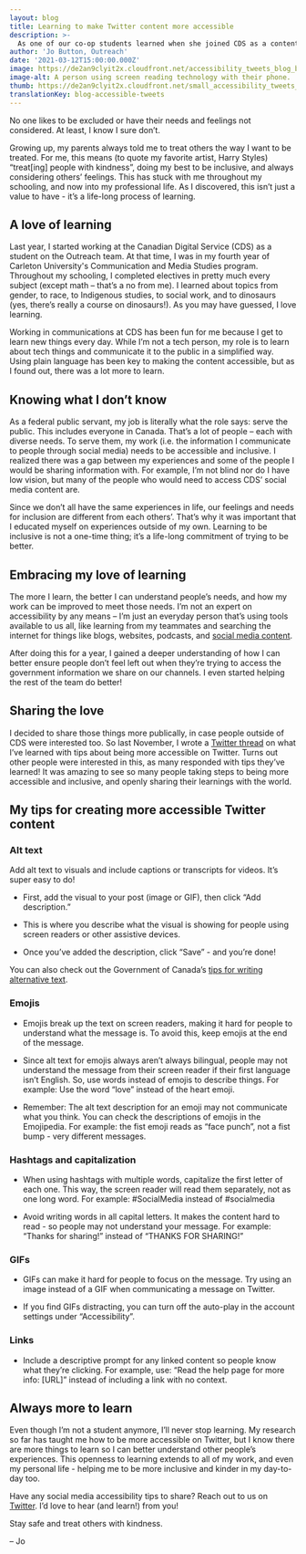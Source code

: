 ```yaml
---
layout: blog
title: Learning to make Twitter content more accessible
description: >-
  As one of our co-op students learned when she joined CDS as a content creator for social media, learning isn’t just for students and it’s a continuous process. Here are some easy steps she learned to make our Twitter content more accessible.
author: 'Jo Button, Outreach'
date: '2021-03-12T15:00:00.000Z'
image: https://de2an9clyit2x.cloudfront.net/accessibility_tweets_blog_banner_650f003408.jpg
image-alt: A person using screen reading technology with their phone.
thumb: https://de2an9clyit2x.cloudfront.net/small_accessibility_tweets_blog_banner_650f003408.jpg
translationKey: blog-accessible-tweets
---
```

No one likes to be excluded or have their needs and feelings not considered. At least, I know I sure don’t.

Growing up, my parents always told me to treat others the way I want to be treated. For me, this means (to quote my favorite artist, Harry Styles) “treat[ing] people with kindness”, doing my best to be inclusive, and always considering others’ feelings. This has stuck with me throughout my schooling, and now into my professional life. As I discovered, this isn’t just a value to have - it’s a life-long process of learning.

## A love of learning
Last year, I started working at the Canadian Digital Service (CDS) as a student on the Outreach team. At that time, I was in my fourth year of Carleton University's Communication and Media Studies program. Throughout my schooling, I completed electives in pretty much every subject (except math – that’s a no from me). I learned about topics from gender, to race, to Indigenous studies, to social work, and to dinosaurs (yes, there’s really a course on dinosaurs!). As you may have guessed, I love learning.

Working in communications at CDS has been fun for me because I get to learn new things every day. While I’m not a tech person, my role is to learn about tech things and communicate it to the public in a simplified way. Using plain language has been key to making the content accessible, but as I found out, there was a lot more to learn.

## Knowing what I don’t know
As a federal public servant, my job is literally what the role says: serve the public. This includes everyone in Canada. That’s a lot of people – each with diverse needs. To serve them, my work (i.e. the information I communicate to people through social media) needs to be accessible and inclusive. I realized there was a gap between my experiences and some of the people I would be sharing information with. For example, I’m not blind nor do I have low vision, but many of the people who would need to access CDS’ social media content are.

Since we don’t all have the same experiences in life, our feelings and needs for inclusion are different from each others’. That’s why it was important that I educated myself on experiences outside of my own. Learning to be inclusive is not a one-time thing; it’s a life-long commitment of trying to be better.

## Embracing my love of learning 
The more I learn, the better I can understand people’s needs, and how my work can be improved to meet those needs. I’m not an expert on accessibility by any means – I’m just an everyday person that’s using tools available to us all, like learning from my teammates and searching the internet for things like blogs, websites, podcasts, and [social media content](https://twitter.com/accessiblegc).

After doing this for a year, I gained a deeper understanding of how I can better ensure people don’t feel left out when they’re trying to access the government information we share on our channels. I even started helping the rest of the team do better!

## Sharing the love 
I decided to share those things more publically, in case people outside of CDS were interested too. So last November, I wrote a [Twitter thread](https://twitter.com/CDS_GC/status/1324386338259587075?s=20) on what I’ve learned with tips about being more accessible on Twitter. Turns out other people were interested in this, as many responded with tips they’ve learned! It was amazing to see so many people taking steps to being more accessible and inclusive, and openly sharing their learnings with the world.

## My tips for creating more accessible Twitter content
### Alt text 
Add alt text to visuals and include captions or transcripts for videos. It’s super easy to do! 

* First, add the visual to your post (image or GIF), then click “Add description.” 

* This is where you describe what the visual is showing for people using screen readers or other assistive devices. 

* Once you’ve added the description, click “Save” - and you’re done!

You can also check out the Government of Canada’s [tips for writing alternative text](https://www.canada.ca/en/treasury-board-secretariat/services/government-communications/canada-content-style-guide.html#wp6-2).

### Emojis
* Emojis break up the text on screen readers, making it hard for people to understand what the message is. To avoid this, keep emojis at the end of the message.

* Since alt text for emojis always aren’t always bilingual, people may not understand the message from their screen reader if their first language isn’t English. So, use words instead of emojis to describe things. For example: Use the word “love” instead of the heart emoji.

* Remember: The alt text description for an emoji may not communicate what you think. You can check the descriptions of emojis in the Emojipedia. For example: the fist emoji reads as “face punch”, not a fist bump - very different messages. 

### Hashtags and capitalization
* When using hashtags with multiple words, capitalize the first letter of each one. This way, the screen reader will read them separately, not as one long word. For example: #SocialMedia instead of #socialmedia

* Avoid writing words in all capital letters. It makes the content hard to read - so people may not understand your message. For example:  “Thanks for sharing!” instead of  “THANKS FOR SHARING!”

### GIFs
* GIFs can make it hard for people to focus on the message. Try using an image instead of a GIF when communicating a message on Twitter. 

* If you find GIFs distracting, you can turn off the auto-play in the account settings under “Accessibility”.

### Links
* Include a descriptive prompt for any linked content so people know what they’re clicking. For example, use: “Read the help page for more info: [URL]” instead of including a link with no context.

## Always more to learn
Even though I’m not a student anymore, I’ll never stop learning. My research so far has taught me how to be more accessible on Twitter, but I know there are more things to learn so I can better understand other people’s experiences. This openness to learning extends to all of my work, and even my personal life - helping me to be more inclusive and kinder in my day-to-day too.

Have any social media accessibility tips to share? Reach out to us on [Twitter](https://twitter.com/CDS_GC). I’d love to hear (and learn!) from you!

Stay safe and treat others with kindness.

– Jo
